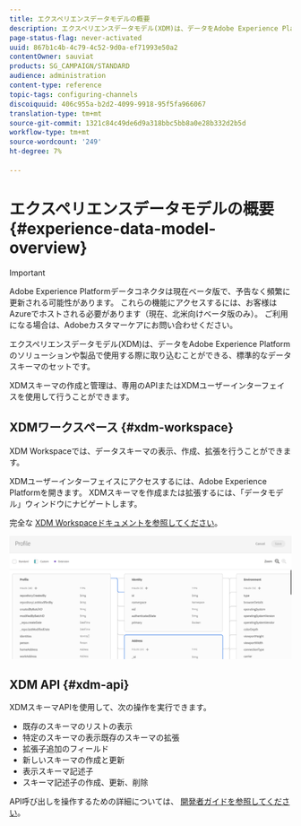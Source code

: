 ```yaml
---
title: エクスペリエンスデータモデルの概要
description: エクスペリエンスデータモデル(XDM)は、データをAdobe Experience Platformのソリューションや製品で使用する際に取り込むことができる、標準的なデータスキーマのセットです。
page-status-flag: never-activated
uuid: 867b1c4b-4c79-4c52-9d0a-ef71993e50a2
contentOwner: sauviat
products: SG_CAMPAIGN/STANDARD
audience: administration
content-type: reference
topic-tags: configuring-channels
discoiquuid: 406c955a-b2d2-4099-9918-95f5fa966067
translation-type: tm+mt
source-git-commit: 1321c84c49de6d9a318bbc5bb8a0e28b332d2b5d
workflow-type: tm+mt
source-wordcount: '249'
ht-degree: 7%

---
```



# エクスペリエンスデータモデルの概要 {#experience-data-model-overview}

>[!IMPORTANT]
>
>Adobe Experience Platformデータコネクタは現在ベータ版で、予告なく頻繁に更新される可能性があります。 これらの機能にアクセスするには、お客様はAzureでホストされる必要があります（現在、北米向けベータ版のみ）。 ご利用になる場合は、Adobeカスタマーケアにお問い合わせください。

エクスペリエンスデータモデル(XDM)は、データをAdobe Experience Platformのソリューションや製品で使用する際に取り込むことができる、標準的なデータスキーマのセットです。

XDMスキーマの作成と管理は、専用のAPIまたはXDMユーザーインターフェイスを使用して行うことができます。

## XDMワークスペース {#xdm-workspace}

XDM Workspaceでは、データスキーマの表示、作成、拡張を行うことができます。

XDMユーザーインターフェイスにアクセスするには、Adobe Experience Platformを開きます。 XDMスキーマを作成または拡張するには、「データモデル」ウィンドウにナビゲートします。

完全な [XDM Workspaceドキュメントを参照してください](https://docs.adobe.com/content/help/ja-JP/experience-platform/xdm/api/getting-started.html)。

![](assets/aep_xdmworkspace.png)

## XDM API {#xdm-api}

XDMスキーマAPIを使用して、次の操作を実行できます。

* 既存のスキーマのリストの表示
* 特定のスキーマの表示既存のスキーマの拡張
* 拡張子追加のフィールド
* 新しいスキーマの作成と更新
* 表示スキーマ記述子
* スキーマ記述子の作成、更新、削除

API呼び出しを操作するための詳細については、 [開発者ガイドを参照してください](https://docs.adobe.com/content/help/ja-JP/experience-platform/xdm/api/getting-started.html)。
